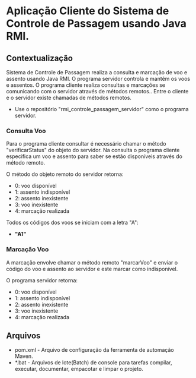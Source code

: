 # Aplicação Cliente do Sistema de Controle de Passagem usando Java RMI.

## Contextualização

Sistema de Controle de Passagem realiza a consulta e marcação de voo e assento usando Java RMI.
O programa servidor controla e mantêm os voos e assentos. 
O programa cliente realiza consultas e marcações se comunicando com o servidor através de métodos remotos..
Entre o cliente e o servidor existe chamadas de métodos remotos.
- Use o repositório "rmi_controle_passagem_servidor" como o programa servidor.

### Consulta Voo

Para o programa cliente consultar é necessário chamar o método "verificarStatus" do objeto do servidor. 
Na consulta o programa cliente especifica um voo e assento para saber se estão disponíveis através do método remoto. 

O método do objeto remoto do servidor retorna:
 - 0: voo disponível
 - 1: assento indisponível
 - 2: assento inexistente
 - 3: voo inexistente
 - 4: marcação realizada

Todos os códigos dos voos se iniciam com a letra "A":
 - **"A1"**

### Marcação Voo

A marcação envolve chamar o método remoto "marcarVoo" e enviar o código do voo e assento ao servidor e este marcar como indisponível. 

O programa servidor retorna:
 - 0: voo disponível
 - 1: assento indisponível
 - 2: assento inexistente
 - 3: voo inexistente
 - 4: marcação realizada

## Arquivos

- pom.xml - Arquivo de configuração da ferramenta de automação Maven.
- *.bat - Arquivos de lote(Batch) de console para tarefas compilar, executar, documentar, empacotar e limpar o projeto.